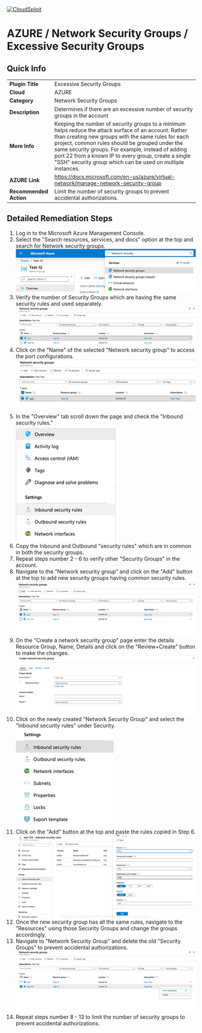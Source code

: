 [![CloudSploit](https://cloudsploit.com/img/logo-new-big-text-100.png "CloudSploit")](https://cloudsploit.com)

# AZURE / Network Security Groups / Excessive Security Groups

## Quick Info

| | |
|-|-|
| **Plugin Title** | Excessive Security Groups |
| **Cloud** | AZURE |
| **Category** | Network Security Groups |
| **Description** | Determines if there are an excessive number of security groups in the account |
| **More Info** | Keeping the number of security groups to a minimum helps reduce the attack surface of an account. Rather than creating new groups with the same rules for each project, common rules should be grouped under the same security groups. For example, instead of adding port 22 from a known IP to every group, create a single "SSH" security group which can be used on multiple instances. |
| **AZURE Link** | https://docs.microsoft.com/en-us/azure/virtual-network/manage-network-security-group |
| **Recommended Action** | Limit the number of security groups to prevent accidental authorizations. |

## Detailed Remediation Steps

1. Log in to the Microsoft Azure Management Console.
2. Select the "Search resources, services, and docs" option at the top and search for Network security groups. </br> <img src="/resources/azure/networksecuritygroups/excessive-security-groups/step2.png"/>
3. Verify the number of Security Groups which are having the same security rules and used separately. </br> <img src="/resources/azure/networksecuritygroups/excessive-security-groups/step3.png"/>
4. Click on the "Name" of the selected "Network security group" to access the port configurations. </br> <img src="/resources/azure/networksecuritygroups/excessive-security-groups/step4.png"/>
5. In the "Overview" tab scroll down the page and check the "Inbound security rules." </br> <img src="/resources/azure/networksecuritygroups/excessive-security-groups/step5.png"/>
6. Copy the Inbound and Outbound "security rules" which are in common in both the security groups.</br>
7. Repeat steps number 2 - 6 to verify other "Security Groups" in the account.</br>
8. Navigate to the "Network security group" and click on the "Add" button at the top to add new security groups having common security rules.</br> <img src="/resources/azure/networksecuritygroups/excessive-security-groups/step8.png"/>
9. On the "Create a network security group" page enter the details Resource Group, Name, Details and click on the "Review+Create" button to make the changes.</br> <img src="/resources/azure/networksecuritygroups/excessive-security-groups/step9.png"/>
10. Click on the newly created "Network Security Group" and select the "Inbound security rules" under Security.</br>  <img src="/resources/azure/networksecuritygroups/excessive-security-groups/step10.png"/>
11. Click on the "Add" button at the top and paste the rules copied in Step 6. </br> <img src="/resources/azure/networksecuritygroups/excessive-security-groups/step11.png"/>
12. Once the new security group has all the same rules, navigate to the "Resources" using those Security Groups and change the groups accordingly.</br>
13. Navigate to "Network Security Group" and delete the old "Security Groups" to prevent accidental authorizations.</br> <img src="/resources/azure/networksecuritygroups/excessive-security-groups/step13.png"/>
14. Repeat steps number 8 - 13 to limit the number of security groups to prevent accidental authorizations.</br>

